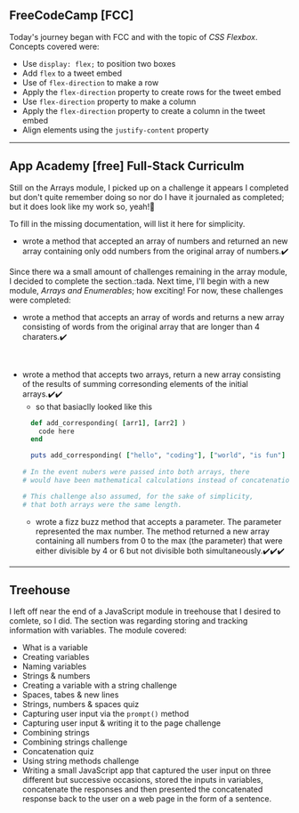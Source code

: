 ## FreeCodeCamp [FCC]
Today's journey began with FCC and with the topic of _CSS Flexbox_. Concepts covered were:
* Use `display: flex;` to position two boxes
* Add `flex` to a tweet embed
* Use of `flex-direction` to make a row
* Apply the `flex-direction` property to create rows for the tweet embed
* Use `flex-direction` property to make a column
* Apply the `flex-direction` property to create a column in the tweet embed
* Align elements using the `justify-content` property
<hr>

## App Academy [free] Full-Stack Curriculm
Still on the Arrays module, I picked up on a challenge it appears I completed but don't quite remember doing so nor do I have it journaled as completed; but it does look like my work so, yeah!:tada:

To fill in the missing documentation, will list it here for simplicity.
* wrote a method that accepted an array of numbers and returned an new array containing only odd numbers from the original array of numbers.:heavy_check_mark:

Since there wa a small amount of challenges remaining in the array module, I decided to complete the section.:tada. Next time, I'll begin with a new module, _Arrays and Enumerables_; how exciting! For now, these challenges were completed:
* wrote a method that accepts an array of words and returns a new array consisting of words from the original array that are longer than 4 charaters.:heavy_check_mark:
<br>

* wrote a method that accepts two arrays, return a new array consisting of the results of summing corresonding elements of the initial arrays.:heavy_check_mark::heavy_check_mark:
  * so that basiaclly looked like this
  ```ruby
    def add_corresponding( [arr1], [arr2] ) 
      code here    
    end 

    puts add_corresponding( ["hello", "coding"], ["world", "is fun"] ) #["Helloword"], ["codingisfun"]
   
  # In the event nubers were passed into both arrays, there 
  # would have been mathematical calculations instead of concatenations.
  
  # This challenge also assumed, for the sake of simplicity, 
  # that both arrays were the same length.
  ```
  * wrote a fizz buzz method that accepts a parameter. The parameter represented the max number. The method returned a new array containing all numbers from 0 to the max (the parameter) that were either divisible by 4 or 6 but not divisible both simultaneously.:heavy_check_mark::heavy_check_mark::heavy_check_mark:
<hr>

## Treehouse
I left off near the end of a JavaScript module in treehouse that I desired to comlete, so I did. The section was regarding storing and tracking information with variables. The module covered:
* What is a variable
* Creating variables
* Naming variables
* Strings & numbers
* Creating a variable with a string challenge
* Spaces, tabes & new lines
* Strings, numbers & spaces quiz
* Capturing user input via the `prompt()` method
* Capturing user input & writing it to the page challenge 
* Combining strings
* Combining strings challenge
* Concatenation quiz
* Using string methods challenge
* Writing a small JavaScript app that captured the user input on three different but successive occasions, stored the inputs in variables, concatenate the responses and then presented the concatenated response back to the user on a web page in the form of a sentence.